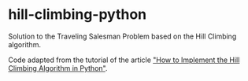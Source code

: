 # hill-climbing-python
Solution to the Traveling Salesman Problem based on the Hill Climbing algorithm.

Code adapted from the tutorial of the article ["How to Implement the Hill Climbing Algorithm in Python"](https://towardsdatascience.com/how-to-implement-the-hill-climbing-algorithm-in-python-1c65c29469de).
